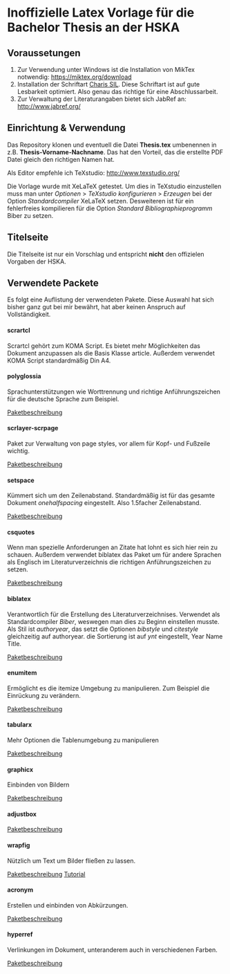# Inoffizielle Latex Vorlage für die Bachelor Thesis an der HSKA

## Voraussetungen

1. Zur Verwendung unter Windows ist die Installation von MikTex notwendig: https://miktex.org/download
2. Installation der Schriftart [Charis SIL](http://software.sil.org/charis/download/). Diese Schriftart ist auf gute Lesbarkeit optimiert. Also genau das richtige für eine Abschlussarbeit.
3. Zur Verwaltung der Literaturangaben bietet sich JabRef an: http://www.jabref.org/


## Einrichtung & Verwendung

Das Repository klonen und eventuell die Datei **Thesis.tex** umbenennen in z.B. **Thesis-Vorname-Nachname**. Das hat den Vorteil, das die erstellte PDF Datei gleich den richtigen Namen hat.

Als Editor empfehle ich TeXstudio: http://www.texstudio.org/

Die Vorlage wurde mit XeLaTeX getestet. Um dies in TeXstudio einzustellen muss man unter *Optionen* > *TeXstudio konfigurieren* > *Erzeugen* bei der Option *Standardcompiler* XeLaTeX setzen. Desweiteren ist für ein fehlerfreies kompilieren für die Option *Standard Bibliographieprogramm* Biber zu setzen.

## Titelseite

Die Titelseite ist nur ein Vorschlag und entspricht **nicht** den offizielen Vorgaben der HSKA.

## Verwendete Packete

Es folgt eine Auflistung der verwendeten Pakete. Diese Auswahl hat sich bisher ganz gut bei mir bewährt, hat aber keinen Anspruch auf Vollständigkeit.

#### scrartcl

Scrartcl gehört zum KOMA Script. Es bietet mehr Möglichkeiten das Dokument anzupassen als die Basis Klasse article. Außerdem verwendet KOMA Script standardmäßig Din A4.

#### polyglossia

Sprachunterstützungen wie Worttrennung und richtige Anführungszeichen für die deutsche Sprache zum Beispiel.

[Paketbeschreibung](https://www.ctan.org/pkg/polyglossia?lang=de)

#### scrlayer-scrpage

Paket zur Verwaltung von page styles, vor allem für Kopf- und Fußzeile wichtig.

[Paketbeschreibung](https://www.ctan.org/pkg/scrlayer-scrpage?lang=de)

#### setspace

Kümmert sich um den Zeilenabstand. Standardmäßig ist für das gesamte Dokument *onehalfspacing* eingestellt. Also 1.5facher Zeilenabstand.

[Paketbeschreibung](https://www.ctan.org/pkg/setspace?lang=de)

#### csquotes

Wenn man spezielle Anforderungen an Zitate hat lohnt es sich hier rein zu schauen. Außerdem verwendet biblatex das Paket um für andere Sprachen als Englisch im Literaturverzeichnis die richtigen Anführungszeichen zu setzen.

[Paketbeschreibung](https://www.ctan.org/pkg/csquotes?lang=de)

#### biblatex

Verantwortlich für die Erstellung des Literaturverzeichnises. Verwendet als Standardcompiler *Biber*, weswegen man dies zu Beginn einstellen musste. Als Stil ist *authoryear*, das setzt die Optionen *bibstyle* und *citestyle* gleichzeitig auf authoryear. die Sortierung ist auf *ynt* eingestellt, Year Name Title.

[Paketbeschreibung](https://www.ctan.org/pkg/biblatex?lang=de)

#### enumitem

Ermöglicht es die itemize Umgebung zu manipulieren. Zum Beispiel die Einrückung zu verändern.

[Paketbeschreibung](https://www.ctan.org/pkg/enumitem?lang=de)

#### tabularx

Mehr Optionen die Tablenumgebung zu manipulieren

[Paketbeschreibung](https://www.ctan.org/pkg/tabularx?lang=de)

#### graphicx

Einbinden von Bildern

[Paketbeschreibung](https://www.ctan.org/pkg/graphicx?lang=de)

#### adjustbox

[Paketbeschreibung](https://www.ctan.org/pkg/adjustbox?lang=de)

#### wrapfig

Nützlich um Text um Bilder fließen zu lassen.

[Paketbeschreibung](https://www.ctan.org/pkg/wrapfig?lang=de)
[Tutorial](https://en.wikibooks.org/wiki/LaTeX/Floats,_Figures_and_Captions)

#### acronym

Erstellen und einbinden von Abkürzungen.

[Paketbeschreibung](https://www.ctan.org/pkg/acronym?lang=de)

#### hyperref

Verlinkungen im Dokument, unteranderem auch in verschiedenen Farben.

[Paketbeschreibung](https://www.ctan.org/pkg/hyperref?lang=de)
